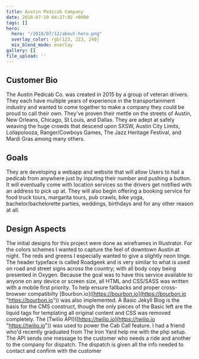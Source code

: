 ```yaml
---
title: Austin Pedicab Company
date: 2018-07-10 04:27:02 +0000
tags: []
hero:
  hero: "/2018/07/12/about-hero.png"
  overlay_color: rgb(123, 223, 240)
  mix_blend_mode: overlay
gallery: []
file_upload: ''
---
```

## **Customer Bio** 

The Austin Pedicab Co. was created in 2015 by a group of veteran drivers. They each have multiple years of experience in the transportainment industry and wanted to come together to make a company they could be proud to call their own. They've proven their mettle on the streets of Austin, New Orleans, Chicago, St Louis, and Dallas. They are adept at safely weaving the huge crowds that descend upon SXSW, Austin City Limits, Lollapolooza, Ranger/Cowboys Games, The Jazz Heritage Festival, and Mardi Gras among many others.

## Goals 

They are developing a webapp and website that will allow Users to hail a pedicab from anywhere just by inputing their number and pushing a button. It will eventually come with location services so the drivers get notified with an address to pick up at. They will also begin offering a booking service for food truck tours, margarita tours, pub crawls, bike yoga, bachelor/bachelorette parties, weddings, birthdays and for any other reason at all.

## Design Aspects 

The initial designs for this project were done as wireframes in Illustrator. For the colors schemes I wanted to capture the feel of downtown Austin at night. The reds and greens I especially wanted to give a slightly neon tinge. The header typeface is called Roadgeek and is very similar to what is used on road and street signs across the country; with all body copy being presented in Oxygen. Because the goal was to have this service available to anyone on any device or screen size, all HTML and CSS/SASS was written with a mobile first priority. To help ensure fallbacks and proper cross-browser compatibilty \[Bourbon.io\]([https://bourbon.io](https://bourbon.io "https://bourbon.io")) was also implemented. A Basic Jekyll Blog is the basis for the CMS construct, though the only pieces of the Basic left are the liquid tags for templating all original content and CSS was removed completely. The \[Twilio API\]([https://twilio.io](https://twilio.io "https://twilio.io")) was used to power the Cab Call feature. I had a friend who'd recently graduated from The Iron Yard help me with the php setup. The API sends one message to the customer who needs a ride and another to the company for dispatch. The dispatch is given all the info needed to contact and confirm with the customer
